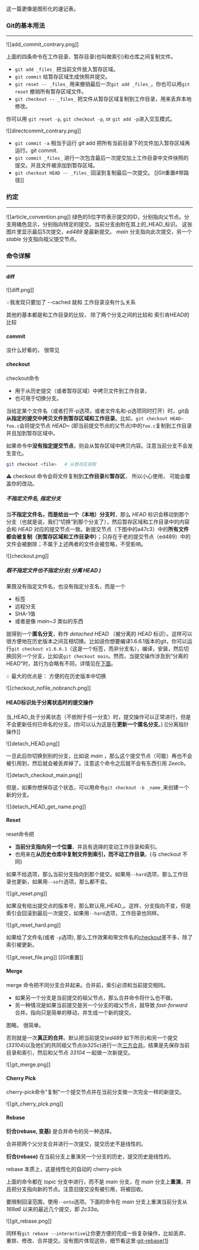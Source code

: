 这一篇更像是图形化的速记表。
### Git的基本用法
---
![[add_commit_contrary.png]]

上面的四条命令在工作目录、暂存目录(也叫做索引)和仓库之间复制文件。

- `git add _files_` 把当前文件放入暂存区域。
- `git commit` 给暂存区域生成快照并提交。
- `git reset -- _files_` 用来撤销最后一次`git add _files_`，你也可以用`git reset` 撤销所有暂存区域文件。
- `git checkout -- _files_` 把文件从暂存区域复制到工作目录，用来丢弃本地修改。

你可以用 `git reset -p`, `git checkout -p`, or `git add -p`进入交互模式。

![[directcommit_contrary.png]]

- `git commit -a` 相当于运行 git add 把所有当前目录下的文件加入暂存区域再运行。git commit.
- `git commit _files_` 进行一次包含最后一次提交加上工作目录中文件快照的提交。并且文件被添加到暂存区域。
- `git checkout HEAD -- _files_` 回滚到复制最后一次提交。
[[Git重置#带路径]]
### 约定
---
![[article_convention.png]]
绿色的5位字符表示提交的ID，分别指向父节点。分支用橘色显示，分别指向特定的提交。当前分支由附在其上的_HEAD_标识。 这张图片里显示最后5次提交，_ed489_ 是最新提交。 _main_ 分支指向此次提交，另一个 _stable_ 分支指向祖父提交节点。

### 命令详解
---
#### diff
![[diff.png]]

💡我发现只要加了 --cached 就和 工作目录没有什么关系

其他的基本都是和工作目录的比较， 除了两个分支之间的比较和 索引肯HEAD的比较

#### commit
没什么好看的， 很常见

#### checkout
checkout命令
- 用于从历史提交（或者暂存区域）中拷贝文件到工作目录，
- 也可用于切换分支。

当给定某个文件名（或者打开-p选项，或者文件名和-p选项同时打开）时，git会**从指定的提交中拷贝文件到暂存区域和工作目录**。比如，`git checkout HEAD~ foo.c`会将提交节点 _HEAD~_ (即当前提交节点的父节点)中的`foo.c`复制到工作目录并且加到暂存区域中。

如果命令中**没有指定提交节点**，则会从暂存区域中拷贝内容。注意当前分支不会发生变化。

```bash
git checkout <file>   # 从暂存区获取
```

⚠️ checkout 命令会将文件复制到**工作目录**和**暂存区**， 所以小心使用， 可能会覆盖你的改动。

##### 不指定文件名, 指定分支
当**不指定文件名，而是给出一个（本地）分支时**，那么 _HEAD_ 标识会移动到那个分支（也就是说，我们“切换”到那个分支了），然后暂存区域和工作目录中的内容会和 _HEAD_ 对应的提交节点一致。新提交节点（下图中的a47c3）中的**所有文件都会被复制（到暂存区域和工作目录中）**；只存在于老的提交节点（ed489）中的文件会被删除；不属于上述两者的文件会被忽略，不受影响。

![[checkout.png]]

##### 既不指定文件也不指定分支( 分离 HEAD )
果既没有指定文件名，也没有指定分支名，而是一个
- 标签
- 远程分支
- SHA-1值
- 或者是像 _main~3_ 类似的东西

就得到一个**匿名分支**，称作 _detached HEAD_ （被分离的 _HEAD_ 标识）。这样可以很方便地在历史版本之间互相切换。比如说你想要编译1.6.6.1版本的git，你可以运行`git checkout v1.6.6.1`（这是一个标签，而非分支名），编译，安装，然后切换回另一个分支，比如说`git checkout main`。然而，当提交操作涉及到“分离的HEAD”时，其行为会略有不同，详情见在[下面](https://marklodato.github.io/visual-git-guide/index-zh-cn.html#detached)。

💡 最大的优点是：  方便的在历史版本中切换

![[checkout_nofile_nobranch.png]]

#### HEAD标识处于分离状态时的提交操作
当_HEAD_处于分离状态（不依附于任一分支）时，提交操作可以正常进行，但是不会更新任何已命名的分支。(你可以认为这是在**更新一个匿名分支**。)
[[分离指针操作]]

![[detach_HEAD.png]]

一旦此后你切换到别的分支，比如说 _main_ ，那么这个提交节点（可能）再也不会被引用到，然后就会被丢弃掉了。注意这个命令之后就不会有东西引用 _2eecb_。

![[detach_checkout_main.png]]

但是，如果你想保存这个状态，可以用命令`git checkout -b _name_`来创建一个新的分支。

![[detach_HEAD_get_name.png]]

#### Reset
reset命令把
- **当前分支指向另一个位置**，并且有选择的变动工作目录和索引。
- 也用来在**从历史仓库中复制文件到索引，而不动工作目录**。(与 checkout 不同)

如果不给选项，那么当前分支指向到那个提交。如果用`--hard`选项，那么工作目录也更新，如果用`--soft`选项，那么都不变。

![[git_reset.png]]

如果没有给出提交点的版本号，那么默认用_HEAD_。这样，分支指向不变，但是索引会回滚到最后一次提交，如果用`--hard`选项，工作目录也同样。

![[git_reset_hard.png]]

如果给了文件名(或者 `-p`选项), 那么工作效果和带文件名的[checkout](https://marklodato.github.io/visual-git-guide/index-zh-cn.html#checkout)差不多，除了索引被更新。

![[git_reset_file.png]]
[[Git重置]]

#### Merge
merge 命令把不同分支合并起来。合并前，索引必须和当前提交相同。
- 如果另一个分支是当前提交的祖父节点，那么合并命令将什么也不做。 
- 另一种情况是如果当前提交是另一个分支的祖父节点，就导致 _fast-forward_ 合并。指向只是简单的移动，并生成一个新的提交。

图略， 很简单。


否则就是一次**真正的合并**。默认把当前提交(_ed489_ 如下所示)和另一个提交(_33104_)以及他们的共同祖父节点(_b325c_)进行一次[三方合并](http://en.wikipedia.org/wiki/Three-way_merge)。结果是先保存当前目录和索引，然后和父节点 _33104_ 一起做一次新提交。

![[git_merge.png]]

#### Cherry Pick
cherry-pick命令"复制"一个提交节点并在当前分支做一次完全一样的新提交。

![[git_cherry_pick.png]]

#### Rebase
**衍合(rebase, 变基)** 是合并命令的另一种选择。

合并把两个父分支合并进行一次提交，提交历史不是线性的。

**衍合(rebase)** 在当前分支上重演另一个分支的历史，提交历史是线性的。 

rebase 本质上，这是线性化的自动的 cherry-pick

上面的命令都在 _topic_ 分支中进行，而不是 _main_ 分支，在 _main_ 分支上**重演**，并且把分支指向新的节点。注意旧提交没有被引用，将被回收。

要限制回滚范围，使用`--onto`选项。下面的命令在 _main_ 分支上重演当前分支从 _169a6_ 以来的最近几个提交，即 _2c33a_。

![[git_rebase.png]]

同样有`git rebase --interactive`让你更方便的完成一些复杂操作，比如丢弃、重排、修改、合并提交。没有图片体现这些，细节看这里:[git-rebase(1)](http://www.kernel.org/pub/software/scm/git/docs/git-rebase.html#_interactive_mode)





